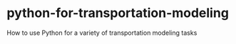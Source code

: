 # python-for-transportation-modeling
How to use Python for a variety of transportation modeling tasks
